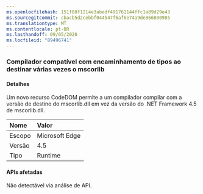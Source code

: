 ```yaml
---
ms.openlocfilehash: 151f88f1214e3abedf491761144ffc1a89d29e43
ms.sourcegitcommit: cbacb5d2cebbf044547f6af6e74a9de866800985
ms.translationtype: MT
ms.contentlocale: pt-BR
ms.lasthandoff: 09/05/2020
ms.locfileid: "89496741"
---
```

### <a name="compiler-support-for-type-forwarding-when-multi-targeting-mscorlib"></a>Compilador compatível com encaminhamento de tipos ao destinar várias vezes o mscorlib

#### <a name="details"></a>Detalhes

Um novo recurso CodeDOM permite a um compilador compilar com a versão de destino do mscorlib.dll em vez da versão do .NET Framework 4.5 de mscorlib.dll.

| Nome    | Valor       |
|:--------|:------------|
| Escopo   |Microsoft Edge|
|Versão|4.5|
|Tipo|Runtime|

#### <a name="affected-apis"></a>APIs afetadas

Não detectável via análise de API.

<!--

#### Affected APIs

Not detectable via API analysis.

-->
